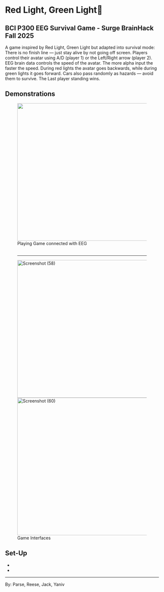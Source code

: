 <h1>Red Light, Green Light🐔</h1>
<h2>BCI P300 EEG Survival Game - Surge BrainHack Fall 2025</h2>
<p>A game inspired by Red Light, Green Light but adapted into survival mode:
There is no finish line — just stay alive by not going off screen. Players control their avatar using A/D (player 1) or the Left/Right arrow (player 2). EEG brain data controls the speed of the avatar. The more alpha input the faster the speed. During red lights the avatar goes backwards, while during green lights it goes forward. Cars also pass randomly as hazards — avoid them to survive. The Last player standing wins.</p>
<h2>Demonstrations</h2>
<figure>
<img width="450" height="450" src="https://github.com/user-attachments/assets/b6d5e2fd-bf31-4bde-aa65-d3c6d11e2b1c"><br>
<figcaption>Playing Game connected with EEG</figcaption><br><hr>
</figure>
<figure>
  <img width="800" height="450" alt="Screenshot (58)" src="https://github.com/user-attachments/assets/e6009ba7-42c0-4691-a363-d880f3ea1cfd" />
<img width="800" height="450" alt="Screenshot (60)" src="https://github.com/user-attachments/assets/609b4381-ed26-4c3c-8feb-15b3c9a497f7" />
 <br> <figcaption>Game Interfaces</figcaption>
</figure>

<h2>Set-Up</h2>
<ul>
  <li></li>
  <li></li>
</ul>
<hr>
<footer>
  <p>By: Parse, Reese, Jack, Yaniv</p>
</footer>
